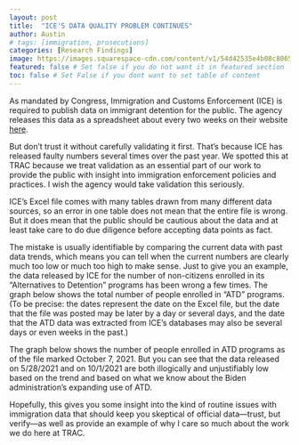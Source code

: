 ```yaml
---
layout: post
title:  "ICE'S DATA QUALITY PROBLEM CONTINUES"
author: Austin
# tags: [immigration, prosecutions]
categories: [Research Findings]
image: https://images.squarespace-cdn.com/content/v1/54d42535e4b08c8065db7426/1633716005462-3L4CGU7636ZQY66S7EMU/Social+Media+Images.001.jpeg?format=750w  
featured: false # Set false if you do not want it in featured section
toc: false # Set False if you dont want to set table of content 
---
```

As mandated by Congress, Immigration and Customs Enforcement (ICE) is required to publish data on immigrant detention for the public. The agency releases this data as a spreadsheet about every two weeks on their website [here](https://www.ice.gov/detain/detention-management). 

But don’t trust it without carefully validating it first. That’s because ICE has released faulty numbers several times over the past year. We spotted this at TRAC because we treat validation as an essential part of our work to provide the public with insight into immigration enforcement policies and practices. I wish the agency would take validation this seriously.

ICE’s Excel file comes with many tables drawn from many different data sources, so an error in one table does not mean that the entire file is wrong. But it does mean that the public should be cautious about the data and at least take care to do due diligence before accepting data points as fact. 

The mistake is usually identifiable by comparing the current data with past data trends, which means you can tell when the current numbers are clearly much too low or much too high to make sense. Just to give you an example, the data released by ICE for the number of non-citizens enrolled in its “Alternatives to Detention” programs has been wrong a few times. The graph below shows the total number of people enrolled in “ATD” programs. (To be precise: the dates represent the date on the Excel file, but the date that the file was posted may be later by a day or several days, and the date that the ATD data was extracted from ICE’s databases may also be several days or even weeks in the past.)

The graph below shows the number of people enrolled in ATD programs as of the file marked October 7, 2021. But you can see that the data released on 5/28/2021 and on 10/1/2021 are both illogically and unjustifiably low based on the trend and based on what we know about the Biden administration’s expanding use of ATD.

Hopefully, this gives you some insight into the kind of routine issues with immigration data that should keep you skeptical of official data—trust, but verify—as well as provide an example of why I care so much about the work we do here at TRAC.


